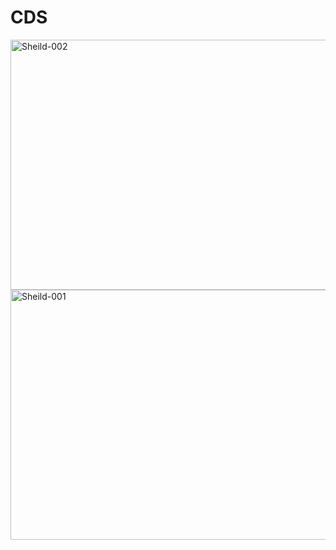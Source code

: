 # CDS

<img width="600" height="400" alt="Sheild-002" src="https://github.com/user-attachments/assets/19564aa1-a80a-43c4-8f8e-83635ab346e2" />
<br>
<img width="600" height="400" alt="Sheild-001" src="https://github.com/user-attachments/assets/cfdb67b7-27ce-4324-add4-382bf7032f62" />
<br>



